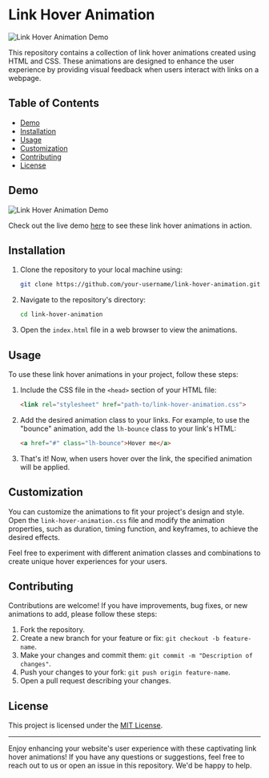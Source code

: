 # Link Hover Animation

![Link Hover Animation Demo](demo.gif)

This repository contains a collection of link hover animations created using HTML and CSS. These animations are designed to enhance the user experience by providing visual feedback when users interact with links on a webpage.

## Table of Contents

- [Demo](#demo)
- [Installation](#installation)
- [Usage](#usage)
- [Customization](#customization)
- [Contributing](#contributing)
- [License](#license)

## Demo

![Link Hover Animation Demo](demo.gif)

Check out the live demo [here](https://your-demo-link.com) to see these link hover animations in action.

## Installation

1. Clone the repository to your local machine using:

   ```bash
   git clone https://github.com/your-username/link-hover-animation.git
   ```

2. Navigate to the repository's directory:

   ```bash
   cd link-hover-animation
   ```

3. Open the `index.html` file in a web browser to view the animations.

## Usage

To use these link hover animations in your project, follow these steps:

1. Include the CSS file in the `<head>` section of your HTML file:

   ```html
   <link rel="stylesheet" href="path-to/link-hover-animation.css">
   ```

2. Add the desired animation class to your links. For example, to use the "bounce" animation, add the `lh-bounce` class to your link's HTML:

   ```html
   <a href="#" class="lh-bounce">Hover me</a>
   ```

3. That's it! Now, when users hover over the link, the specified animation will be applied.

## Customization

You can customize the animations to fit your project's design and style. Open the `link-hover-animation.css` file and modify the animation properties, such as duration, timing function, and keyframes, to achieve the desired effects.

Feel free to experiment with different animation classes and combinations to create unique hover experiences for your users.

## Contributing

Contributions are welcome! If you have improvements, bug fixes, or new animations to add, please follow these steps:

1. Fork the repository.
2. Create a new branch for your feature or fix: `git checkout -b feature-name`.
3. Make your changes and commit them: `git commit -m "Description of changes"`.
4. Push your changes to your fork: `git push origin feature-name`.
5. Open a pull request describing your changes.

## License

This project is licensed under the [MIT License](LICENSE).

---

Enjoy enhancing your website's user experience with these captivating link hover animations! If you have any questions or suggestions, feel free to reach out to us or open an issue in this repository. We'd be happy to help.
